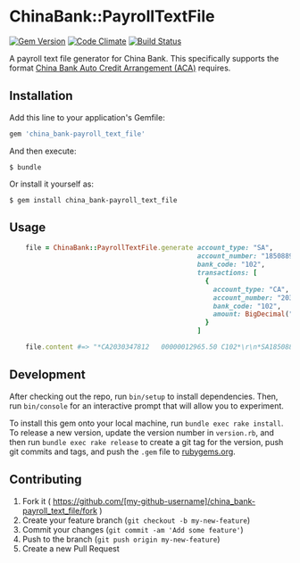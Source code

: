 # ChinaBank::PayrollTextFile

[![Gem Version](https://badge.fury.io/rb/china_bank-payroll_text_file.svg)](http://badge.fury.io/rb/china_bank-payroll_text_file)
[![Code Climate](https://codeclimate.com/github/payrollhero/china_bank-payroll_text_file/badges/gpa.svg)](https://codeclimate.com/github/payrollhero/china_bank-payroll_text_file)
[![Build Status](https://travis-ci.org/payrollhero/china_bank-payroll_text_file.svg)](https://travis-ci.org/payrollhero/china_bank-payroll_text_file)

A payroll text file generator for China Bank. This specifically supports the format [China Bank Auto
Credit Arrangement (ACA)](http://www.chinabank.ph/business.aspx?title=China+Bank+Auto+Credit+Arrangement+%28ACA%29) requires.

## Installation

Add this line to your application's Gemfile:

```ruby
gem 'china_bank-payroll_text_file'
```

And then execute:

    $ bundle

Or install it yourself as:

    $ gem install china_bank-payroll_text_file

## Usage

```ruby
    file = ChinaBank::PayrollTextFile.generate account_type: "SA",
                                               account_number: "1850889513",
                                               bank_code: "102",
                                               transactions: [
                                                 {
                                                   account_type: "CA",
                                                   account_number: "2030347812",
                                                   bank_code: "102",
                                                   amount: BigDecimal("12965.50")
                                                 }
                                               ]

    file.content #=> "*CA2030347812   00000012965.50 C102*\r\n*SA1850889513   00000012965.50 D102*"
```

## Development

After checking out the repo, run `bin/setup` to install dependencies. Then, run `bin/console` for an interactive prompt that will allow you to experiment.

To install this gem onto your local machine, run `bundle exec rake install`. To release a new version, update the version number in `version.rb`, and then run `bundle exec rake release` to create a git tag for the version, push git commits and tags, and push the `.gem` file to [rubygems.org](https://rubygems.org).

## Contributing

1. Fork it ( https://github.com/[my-github-username]/china_bank-payroll_text_file/fork )
2. Create your feature branch (`git checkout -b my-new-feature`)
3. Commit your changes (`git commit -am 'Add some feature'`)
4. Push to the branch (`git push origin my-new-feature`)
5. Create a new Pull Request
